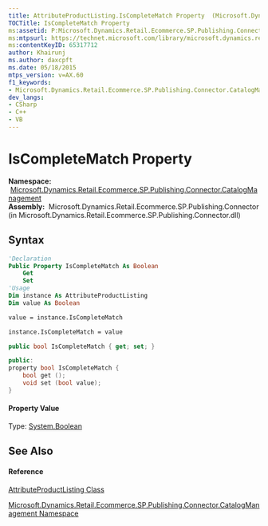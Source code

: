 ```yaml
---
title: AttributeProductListing.IsCompleteMatch Property  (Microsoft.Dynamics.Retail.Ecommerce.SP.Publishing.Connector.CatalogManagement)
TOCTitle: IsCompleteMatch Property
ms:assetid: P:Microsoft.Dynamics.Retail.Ecommerce.SP.Publishing.Connector.CatalogManagement.AttributeProductListing.IsCompleteMatch
ms:mtpsurl: https://technet.microsoft.com/library/microsoft.dynamics.retail.ecommerce.sp.publishing.connector.catalogmanagement.attributeproductlisting.iscompletematch(v=AX.60)
ms:contentKeyID: 65317712
author: Khairunj
ms.author: daxcpft
ms.date: 05/18/2015
mtps_version: v=AX.60
f1_keywords:
- Microsoft.Dynamics.Retail.Ecommerce.SP.Publishing.Connector.CatalogManagement.AttributeProductListing.IsCompleteMatch
dev_langs:
- CSharp
- C++
- VB
---
```


# IsCompleteMatch Property

**Namespace:**  [Microsoft.Dynamics.Retail.Ecommerce.SP.Publishing.Connector.CatalogManagement](microsoft-dynamics-retail-ecommerce-sp-publishing-connector-catalogmanagement-namespace.md)  
**Assembly:**  Microsoft.Dynamics.Retail.Ecommerce.SP.Publishing.Connector (in Microsoft.Dynamics.Retail.Ecommerce.SP.Publishing.Connector.dll)

## Syntax

``` vb
'Declaration
Public Property IsCompleteMatch As Boolean
    Get
    Set
'Usage
Dim instance As AttributeProductListing
Dim value As Boolean

value = instance.IsCompleteMatch

instance.IsCompleteMatch = value
```

``` csharp
public bool IsCompleteMatch { get; set; }
```

``` c++
public:
property bool IsCompleteMatch {
    bool get ();
    void set (bool value);
}
```

#### Property Value

Type: [System.Boolean](https://technet.microsoft.com/library/a28wyd50\(v=ax.60\))  

## See Also

#### Reference

[AttributeProductListing Class](attributeproductlisting-class-microsoft-dynamics-retail-ecommerce-sp-publishing-connector-catalogmanagement.md)

[Microsoft.Dynamics.Retail.Ecommerce.SP.Publishing.Connector.CatalogManagement Namespace](microsoft-dynamics-retail-ecommerce-sp-publishing-connector-catalogmanagement-namespace.md)

